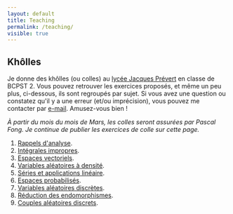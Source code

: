 ```yaml
---
layout: default
title: Teaching
permalink: /teaching/
visible: true
---
```


## Khôlles

Je donne des khôlles (ou colles) au [lycée Jacques
Prévert](http://bcpst.prevert.free.fr/) en classe de BCPST 2. Vous pouvez
retrouver les exercices proposés, et même un peu plus, ci-dessous, ils sont
regroupés par sujet. Si vous avez une question ou
constatez qu'il y a une erreur (et/ou imprécision), vous pouvez me contacter par
[e-mail](mailto:edouard.rousseau@u-psud.fr). Amusez-vous bien !

*À partir du mois du mois de Mars, les colles seront assurées par Pascal
Fong. Je continue de publier les exercices de colle sur cette page.*  

1. [Rappels d'analyse](exoRappelsAnalyse.pdf).
2. [Intégrales impropres](exoIntImpropres.pdf).
3. [Espaces vectoriels](exoEspacesVectoriels.pdf).
4. [Variables aléatoires à densité](exoVariablesDensite.pdf).
5. [Séries et applications linéaire](exoSeriesAppliLin.pdf).
6. [Espaces probabilisés](exoEspacesProba.pdf).
7. [Variables aléatoires discrètes](exoVariablesDiscretes.pdf).
8. [Réduction des endomorphismes](exoReductionEndomorphismes.pdf).
9. [Couples aléatoires discrets](exoCoupleDiscret.pdf).
